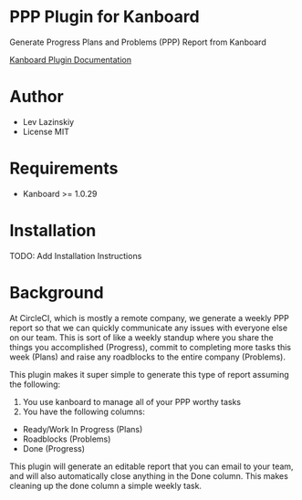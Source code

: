 # PPP Plugin for Kanboard
Generate Progress Plans and Problems (PPP) Report from Kanboard

[Kanboard Plugin Documentation](https://kanboard.net/documentation/plugins)

# Author

* Lev Lazinskiy
* License MIT

# Requirements

* Kanboard >= 1.0.29

# Installation

TODO: Add Installation Instructions

# Background
At CircleCI, which is mostly a remote company, we generate a weekly PPP report so that we can quickly communicate any issues with everyone else on our team. This is sort of like a weekly standup where you share the things you accomplished (Progress), commit to completing more tasks this week (Plans) and raise any roadblocks to the entire company (Problems).

This plugin makes it super simple to generate this type of report assuming the following:

1. You use kanboard to manage all of your PPP worthy tasks
2. You have the following columns:
  * Ready/Work In Progress (Plans)
  * Roadblocks (Problems)
  * Done (Progress)

This plugin will generate an editable report that you can email to your team, and will also automatically close anything in the Done column. This makes cleaning up the done column a simple weekly task.
